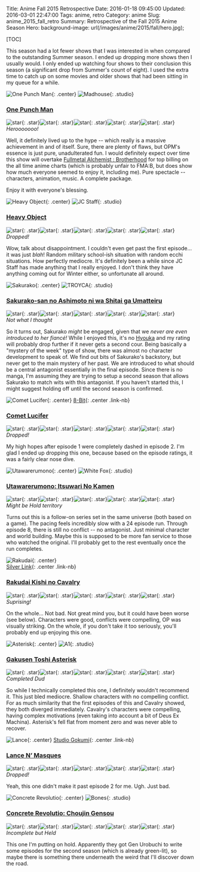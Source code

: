 Title: Anime Fall 2015 Retrospective
Date: 2016-01-18 09:45:00
Updated: 2016-03-01 22:47:00
Tags: anime, retro
Category: anime
Slug: anime_2015_fall_retro
Summary: Retrospective of the Fall 2015 Anime Season
Hero: background-image: url(/images/anime/2015/fall/hero.jpg);

[TOC]

This season had a lot fewer shows that I was interested in when compared to the outstanding Summer season. I ended up dropping more shows then I usually would.  I only ended up watching four shows to their conclusion this season (a significant drop from Summer's count of eight).  I used the extra time to catch up on some movies and older shows that had been sitting in my queue for a while.

![One Punch Man]({filename}/images/anime/2015/fall/half/onepunch_pv.jpg "One Punch Man"){: .center}
![Madhouse]({filename}/images/anime/studios/half/madhouse.png "Madhouse"){: .studio}

### [One Punch Man](https://hummingbird.me/anime/one-punch-man)

![star]({filename}/images/rating/full_star.png){: .star}![star]({filename}/images/rating/full_star.png){: .star}![star]({filename}/images/rating/full_star.png){: .star}![star]({filename}/images/rating/full_star.png){: .star}![star]({filename}/images/rating/full_star.png){: .star} <br/> *Herooooooo!*

Well, it definitely lived up to the hype -- which really is a massive achievement in and of itself. Sure, there are plenty of flaws, but OPM's essence is just pure, unadulterated fun. I would definitely expect over time this show will overtake [Fullmetal Alchemist : Brotherhood](https://hummingbird.me/anime/fullmetal-alchemist-brotherhood) for top billing on the all time anime charts (which is probably unfair to FMA:B, but does show how much everyone seemed to enjoy it, including me). Pure spectacle -- characters, animation, music. A complete package.

Enjoy it with everyone's blessing.

![Heavy Object]({filename}/images/anime/2015/fall/half/heavyobject_pv.jpg "Heavy Object"){: .center}
![JC Staff]({filename}/images/anime/studios/half/jc_staff.png "JC Staff"){: .studio}

### [Heavy Object](https://hummingbird.me/anime/heavy-object)

![star]({filename}/images/rating/full_star.png){: .star}![star]({filename}/images/rating/empty_star.png){: .star}![star]({filename}/images/rating/empty_star.png){: .star}![star]({filename}/images/rating/empty_star.png){: .star}![star]({filename}/images/rating/empty_star.png){: .star} <br/> *Dropped!*

Wow, talk about disappointment. I couldn't even get past the first episode... it was just *blah*! Random military school-ish situation with random ecchi situations. How perfectly mediocre. It's definitely been a while since JC Staff has made anything that I really enjoyed. I don't think they have anything coming out for Winter either, so unfortunate all around.

![Sakurako]({filename}/images/anime/2015/fall/half/sakurako-san_pv.jpg "Sakurako"){: .center}
![TROYCA]({filename}/images/anime/studios/half/troyca.png "TROYCA"){: .studio}

### [Sakurako-san no Ashimoto ni wa Shitai ga Umatteiru](https://hummingbird.me/anime/sakurako-san-no-ashimoto-ni-wa-shitai-ga-umatteiru)

![star]({filename}/images/rating/full_star.png){: .star}![star]({filename}/images/rating/full_star.png){: .star}![star]({filename}/images/rating/full_star.png){: .star}![star]({filename}/images/rating/full_star.png){: .star}![star]({filename}/images/rating/empty_star.png){: .star} <br/> *Not what I thought*

So it turns out, Sakurako *might* be engaged, given that we *never are even introduced to her fiancé!*  While I enjoyed this, it's no [Hyouka](https://hummingbird.me/anime/hyouka) and my rating will probably drop further if it never gets a second cour. Being basically a "mystery of the week" type of show, there was almost no character development to speak of.  We find out bits of Sakurako's backstory, but never get to the main mystery of her past. We are introduced to what should be a central antagonist essentially in the final episode.  Since there is no manga, I'm assuming they are trying to setup a second season that allows Sakurako to match wits with this antagonist.  If you haven't started this, I might suggest holding off until the second season is confirmed.

![Comet Lucifer]({filename}/images/anime/2015/fall/half/comet_pv.jpg "Comet Lucifer"){: .center}
[8-Bit](http://){: .center .link-nb}

### [Comet Lucifer](https://hummingbird.me/anime/comet-lucifer)

![star]({filename}/images/rating/full_star.png){: .star}![star]({filename}/images/rating/empty_star.png){: .star}![star]({filename}/images/rating/empty_star.png){: .star}![star]({filename}/images/rating/empty_star.png){: .star}![star]({filename}/images/rating/empty_star.png){: .star} <br/> *Dropped!*

My high hopes after episode 1 were completely dashed in episode 2.  I'm glad I ended up dropping this one, because based on the episode ratings, it was a fairly clear nose dive.

![Utawarerumono]({filename}/images/anime/2015/fall/half/utawarerumono_pv.jpg "Utawarerumono"){: .center}
![White Fox]({filename}/images/anime/studios/half/white_fox.png "White Fox"){: .studio}

### [Utawarerumono: Itsuwari No Kamen](https://hummingbird.me/anime/utawarerumono-itsuwari-no-kamen)

![star]({filename}/images/rating/empty_star_trans.png){: .star}![star]({filename}/images/rating/empty_star_trans.png){: .star}![star]({filename}/images/rating/empty_star_trans.png){: .star}![star]({filename}/images/rating/empty_star_trans.png){: .star}![star]({filename}/images/rating/empty_star_trans.png){: .star} <br/> *Might be Hold territory*

Turns out this is a follow-on series set in the same universe (both based on a game). The pacing feels incredibly slow with a 24 episode run.  Through episode 8, there is still no conflict -- no antagonist.  Just minimal character and world building.  Maybe this is supposed to be more fan service to those who watched the original. I'll probably get to the rest eventually once the run completes.

![Rakudai]({filename}/images/anime/2015/fall/half/rakudai_pv.jpg "Rakudai"){: .center}<br/>
[Silver Link](http://){: .center .link-nb}

### [Rakudai Kishi no Cavalry](https://hummingbird.me/anime/rakudai-kishi-no-cavalry)

![star]({filename}/images/rating/full_star.png){: .star}![star]({filename}/images/rating/full_star.png){: .star}![star]({filename}/images/rating/full_star.png){: .star}![star]({filename}/images/rating/full_star.png){: .star}![star]({filename}/images/rating/empty_star.png){: .star} <br/> *Suprising!*

On the whole... Not bad.  Not great mind you, but it could have been worse (see below). Characters were good, conflicts were compelling, OP was visually striking. On the whole, if you don't take it too seriously, you'll probably end up enjoying this one.

![Asterisk]({filename}/images/anime/2015/fall/half/gakusen_pv.jpg "Asterisk"){: .center}
![A1]({filename}/images/anime/studios/half/a1.png "A1"){: .studio}

### [Gakusen Toshi Asterisk](https://hummingbird.me/anime/gakusen-toshi-asterisk)

![star]({filename}/images/rating/full_star.png){: .star}![star]({filename}/images/rating/full_star.png){: .star}![star]({filename}/images/rating/empty_star.png){: .star}![star]({filename}/images/rating/empty_star.png){: .star}![star]({filename}/images/rating/empty_star.png){: .star} <br/> *Completed Dud*

So while I technically completed this one, I definitely wouldn't recommend it. This just bled mediocre.  Shallow characters with no compelling conflict.  For as much similarity that the first episodes of this and Cavalry showed, they both diverged immediately.  Cavalry's characters were compelling, having complex motivations (even taking into account a bit of Deus Ex Machina). Asterisk's fell flat from moment zero and was never able to recover.

![Lance]({filename}/images/anime/2015/fall/half/lance_pv.jpg "Lance"){: .center}
[Studio Gokumi](http://){: .center .link-nb}

### [Lance N’ Masques](https://hummingbird.me/anime/lance-n-masques)

![star]({filename}/images/rating/full_star.png){: .star}![star]({filename}/images/rating/empty_star.png){: .star}![star]({filename}/images/rating/empty_star.png){: .star}![star]({filename}/images/rating/empty_star.png){: .star}![star]({filename}/images/rating/empty_star.png){: .star} <br/> *Dropped!*

Yeah, this one didn't make it past episode 2 for me. Ugh. Just bad.

![Concrete Revolutio]({filename}/images/anime/2015/fall/half/concrete_pv.jpg "Concrete Revolutio"){: .center}
![Bones]({filename}/images/anime/studios/half/bones.png "Bones"){: .studio}

### [Concrete Revolutio: Choujin Gensou](https://hummingbird.me/anime/concrete-revolutio-choujin-gensou)

![star]({filename}/images/rating/empty_star_trans.png){: .star}![star]({filename}/images/rating/empty_star_trans.png){: .star}![star]({filename}/images/rating/empty_star_trans.png){: .star}![star]({filename}/images/rating/empty_star_trans.png){: .star}![star]({filename}/images/rating/empty_star_trans.png){: .star} <br/> *Incomplete but Held*

This one I'm putting on hold. Apparently they got Gen Urobuchi to write some episodes for the second season (which is already green-lit), so maybe there is something there underneath the weird that I'll discover down the road.

